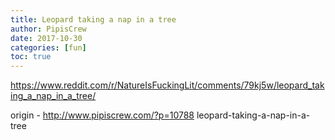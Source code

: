 ```yaml
---
title: Leopard taking a nap in a tree
author: PipisCrew
date: 2017-10-30
categories: [fun]
toc: true
---
```


https://www.reddit.com/r/NatureIsFuckingLit/comments/79kj5w/leopard_taking_a_nap_in_a_tree/

origin - http://www.pipiscrew.com/?p=10788 leopard-taking-a-nap-in-a-tree